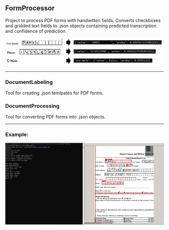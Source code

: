 ## FormProcessor

Project to process PDF forms with handwitten fields. Converts checkboxes and gridded text fields to .json objects containing predicted transcription and confidence of prediction.

![alt text](.images/predicted.PNG)

***********************************

### DocumentLabeling

Tool for creating .json temlpates for PDF forms.

### DocumentProcessing

Tool for converting PDF forms into .json objects.

***********************************

### Example:
![alt text](.images/document_labeling_screenshot.PNG)
